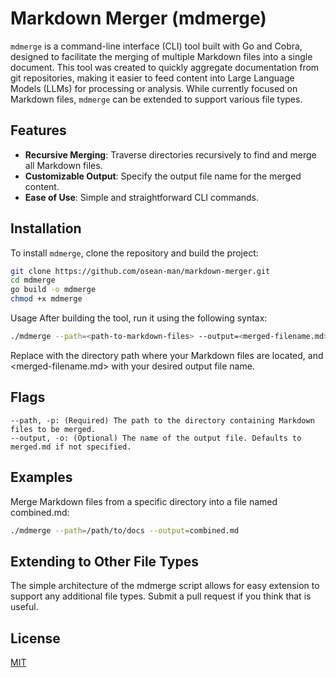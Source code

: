 # Markdown Merger (mdmerge)

`mdmerge` is a command-line interface (CLI) tool built with Go and Cobra, designed to facilitate the merging of multiple Markdown files into a single document. This tool was created to quickly aggregate documentation from git repositories, making it easier to feed content into Large Language Models (LLMs) for processing or analysis. While currently focused on Markdown files, `mdmerge` can be extended to support various file types.

## Features

- **Recursive Merging**: Traverse directories recursively to find and merge all Markdown files.
- **Customizable Output**: Specify the output file name for the merged content.
- **Ease of Use**: Simple and straightforward CLI commands.

## Installation

To install `mdmerge`, clone the repository and build the project:

```bash
git clone https://github.com/osean-man/markdown-merger.git
cd mdmerge
go build -o mdmerge
chmod +x mdmerge
```
Usage
After building the tool, run it using the following syntax:
```bash
./mdmerge --path=<path-to-markdown-files> --output=<merged-filename.md>
```
Replace <path-to-markdown-files> with the directory path where your Markdown files are located, and <merged-filename.md> with your desired output file name.
## Flags
```
--path, -p: (Required) The path to the directory containing Markdown files to be merged.
--output, -o: (Optional) The name of the output file. Defaults to merged.md if not specified.
```
## Examples
Merge Markdown files from a specific directory into a file named combined.md:
```bash
./mdmerge --path=/path/to/docs --output=combined.md
```
## Extending to Other File Types
The simple architecture of the mdmerge script allows for easy extension to support any additional file types. Submit a pull request if you think that is useful.

## License
[MIT](https://choosealicense.com/licenses/mit/)